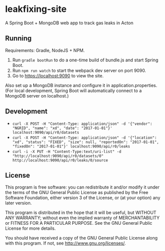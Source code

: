 # leakfixing-site

A Spring Boot + MongoDB web app to track gas leaks in Acton

## Running

Requirements: Gradle, NodeJS + NPM.

1. Run `gradle bootRun` to do a one-time build of bundle.js and start Spring
Boot.
2. Run `npm run watch` to start the webpack dev server on port 9090.
3. Go to [https://localhost:9090](https://localhost:9090) to view the site.

Also set up a MongoDB instance and configure it in application.properties.
(For local development, Spring Boot will automatically connect to a MongoDB
server on localhost.)

## Development

- `curl -X POST -H "Content-Type: application/json" -d '{"vendor": "NGRID", "name": "xd", "date": "2017-01-01"}' localhost:9090/api/r0/datasets`
- `curl -X POST -H "Content-Type: application/json" -d '{"location": "xd", "status": "FIXED", "size": null, "reportedOn": "2017-01-01", "fixedOn": "2017-01-01"}' localhost:9090/api/r0/leaks`
- `curl -i -X PUT -H "Content-Type:text/uri-list" -d "http://localhost:9090/api/r0/datasets/0" http://localhost:9090/api/r0/leaks/0/source`

## License

This program is free software: you can redistribute it and/or modify it under
the terms of the GNU General Public License as published by the Free Software
Foundation, either version 3 of the License, or (at your option) any later
version.

This program is distributed in the hope that it will be useful, but WITHOUT
ANY WARRANTY; without even the implied warranty of MERCHANTABILITY or FITNESS
FOR A PARTICULAR PURPOSE. See the GNU General Public License for more details.

You should have received a copy of the GNU General Public License along with
this program. If not, see <http://www.gnu.org/licenses/>.